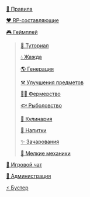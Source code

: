 [📙 Правила](https://raw.githubusercontent.com/LifelineMC/LifelineWiki/main/pages/rules.md)

[❤️ RP-составляющие](https://raw.githubusercontent.com/LifelineMC/LifelineWiki/main/pages/rp/index.md)

[🎮 Геймплей](https://raw.githubusercontent.com/LifelineMC/LifelineWiki/main/pages/gameplay)

> [📝 Туториал](https://raw.githubusercontent.com/LifelineMC/LifelineWiki/main/pages/gameplay/tutorial.md)
>
> [💧 Жажда](https://raw.githubusercontent.com/LifelineMC/LifelineWiki/main/pages/gameplay/thirst.md)
>
> [🌎 Генерация](https://raw.githubusercontent.com/LifelineMC/LifelineWiki/main/pages/gameplay/generation.md)
>
> [⚒ Улучшения предметов](https://raw.githubusercontent.com/LifelineMC/LifelineWiki/main/pages/gameplay/armor_quality_and_sharpening_state.md)
> 
> [👨‍🌾 Фермерство](https://raw.githubusercontent.com/LifelineMC/LifelineWiki/main/pages/gameplay/farming.md)
> 
> [🐟 Рыболовство](https://raw.githubusercontent.com/LifelineMC/LifelineWiki/main/pages/gameplay/fishing.md)
> 
> [🥑 Кулинария](https://raw.githubusercontent.com/LifelineMC/LifelineWiki/main/pages/gameplay/culinary.md)
> 
> [🧃 Напитки](https://raw.githubusercontent.com/LifelineMC/LifelineWiki/main/pages/gameplay/drinks.md)
> 
> [✨ Зачарования](https://raw.githubusercontent.com/LifelineMC/LifelineWiki/main/pages/gameplay/enchantments.md)
> 
> [📂 Мелкие механики](https://raw.githubusercontent.com/LifelineMC/LifelineWiki/main/pages/gameplay/tiny_mechanics.md)

[💬 Игровой чат](https://raw.githubusercontent.com/LifelineMC/LifelineWiki/main/pages/chat.md)

[👑 Администрация](https://raw.githubusercontent.com/LifelineMC/LifelineWiki/main/pages/admins.md)

[⚡ Бустер](https://raw.githubusercontent.com/LifelineMC/LifelineWiki/main/pages/booster.md)

